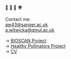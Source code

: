 🧬 🌱 🐝 🌍

Contact me: <br>aw43@sanger.ac.uk <br>a.witwicka@qmul.ac.uk<br>
<br>
→ <a href="https://www.sanger.ac.uk/collaboration/bioscan" target="_blank">BIOSCAN Project</a> <br>
→ <a href="https://pollinator.health" target="_blank">Healthy Pollinators Project</a> <br>
→ <a href="https://aswitwicka.github.io" target="_blank">CV</a>

<!-- ![Alt text](image_2023-05-08_135210297.png?raw=true "infographic_project.png") >

